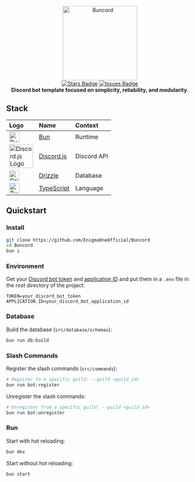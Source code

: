 <div align="center">
  <img src="https://raw.githubusercontent.com/EnigmaOneOfficial/Buncord/master/assets/buncord.png" alt="Buncord" width="200" height="200">
  <br>
  <a href="https://github.com/EnigmaOneOfficial/Buncord/stargazers"><img src="https://img.shields.io/github/stars/EnigmaOneOfficial/Buncord?style=social" alt="Stars Badge"/></a>
  <a href="https://github.com/EnigmaOneOfficial/Buncord/issues"><img src="https://img.shields.io/github/issues/EnigmaOneOfficial/Buncord" alt="Issues Badge"/></a>
  <br>
  <b>Discord bot template focused on simplicity, reliability, and modularity.</b>
</div>

## Stack

<div align="center">

| Logo | Name | Context |
| :----- | :----- | :----- |
| <img src="https://raw.githubusercontent.com/EnigmaOneOfficial/Buncord/master/assets/bun.png" alt="Bun Logo" width="28"/> | [Bun](https://bun.sh/) | Runtime |
| <img src="https://raw.githubusercontent.com/EnigmaOneOfficial/Buncord/master/assets/discord.svg" alt="Discord.js Logo" width="64"/> | [Discord.js](https://discord.js.org/) | Discord API |
| <img src="https://raw.githubusercontent.com/EnigmaOneOfficial/Buncord/master/assets/drizzle.png" alt="Drizzle Logo" width="28"/> | [Drizzle](https://orm.drizzle.team/) | Database |
| <img src="https://raw.githubusercontent.com/EnigmaOneOfficial/Buncord/master/assets/typescript.png" alt="TypeScript Logo" width="28"/> | [TypeScript](https://www.typescriptlang.org/) | Language |
</div>

## Quickstart

### Install

```bash
git clone https://github.com/EnigmaOneOfficial/Buncord
cd Buncord
bun i
```

### Environment

Get your [Discord bot token](https://discord.com/developers/applications) and [application ID](https://discord.com/developers/applications) and put them in a `.env` file in the root directory of the project:

```env
TOKEN=your_discord_bot_token
APPLICATION_ID=your_discord_bot_application_id
```

### Database

Build the database (`src/database/schemas`):

```bash
bun run db:build
```

### Slash Commands

Register the slash commands (`src/commands`):

```bash
# Register to a specific guild: --guild <guild_id>
bun run bot:register
```

Unregister the slash commands:

```bash
# Unregister from a specific guild: --guild <guild_id>
bun run bot:unregister
```

### Run

Start with hot reloading:

```bash
bun dev
```

Start without hot reloading:

```bash
bun start
```
